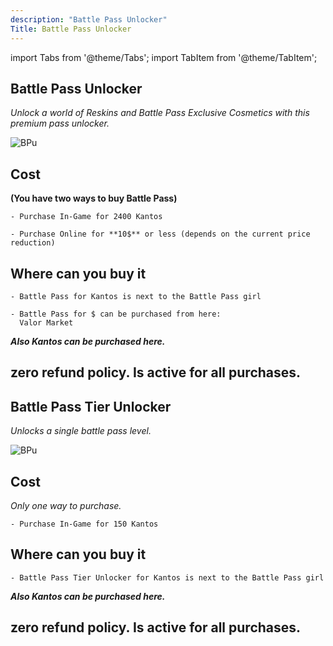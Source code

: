 ```yaml
--- 
description: "Battle Pass Unlocker"
Title: Battle Pass Unlocker
---
```


import Tabs from '@theme/Tabs';
import TabItem from '@theme/TabItem';

<Tabs>
  <TabItem value="Battle Pass Unlocker" label="Battle Pass Unlocker" default>

## Battle Pass Unlocker

<i>Unlock a world of Reskins and Battle Pass Exclusive Cosmetics with this premium pass unlocker.</i>

![BPu](https://cdn.discordapp.com/attachments/1187552567295758487/1188108135232184451/Battle_Pass_Premium_Unlocker.png?ex=659952ed&is=6586dded&hm=b506b175e2ccccb4e8b489b0cf657132aa65eb905261a6e7ce9424aabb752ce7&)

## Cost
**(You have two ways to buy Battle Pass)**
   
    - Purchase In-Game for 2400 Kantos

    - Purchase Online for **10$** or less (depends on the current price reduction)

## Where can you buy it

    - Battle Pass for Kantos is next to the Battle Pass girl
    
    - Battle Pass for $ can be purchased from here:
      Valor Market

***Also Kantos can be purchased here.***

## zero refund policy. Is active for all purchases. 

  </TabItem>
  <TabItem value="Battle Pass Tier Unlocker" label="Battle Pass Tier Unlocker">

## Battle Pass Tier Unlocker

<i>Unlocks a single battle pass level.</i>

![BPu](https://cdn.discordapp.com/attachments/1187552567295758487/1188108218136805506/Battle_Pass_Tier_Unlocker.png?ex=65995301&is=6586de01&hm=15989d5774b9082a033f29d9cd103b0eddc37851a9eba67caf4d68c9ff8be0c0&)

## Cost
<i>Only one way to purchase.</i>

    - Purchase In-Game for 150 Kantos

## Where can you buy it

    - Battle Pass Tier Unlocker for Kantos is next to the Battle Pass girl

***Also Kantos can be purchased here.***

## zero refund policy. Is active for all purchases. 

 </TabItem>
</Tabs>
